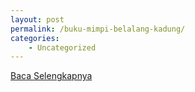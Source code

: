 ```yaml
---
layout: post
permalink: /buku-mimpi-belalang-kadung/
categories:
    - Uncategorized
---
```


[Baca Selengkapnya](/07)